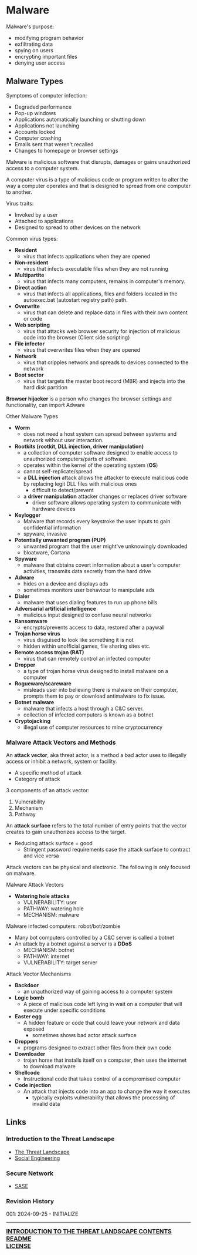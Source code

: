 # Malware

Malware's purpose:
- modifying program behavior
- exfiltrating data
- spying on users
- encrypting important files
- denying user access
## Malware Types

Symptoms of computer infection:
- Degraded performance
- Pop-up windows
- Applications automatically launching or shutting down
- Applications not launching
- Accounts locked
- Computer crashing
- Emails sent that weren't recalled
- Changes to homepage or browser settings

Malware is malicious software that disrupts, damages or gains unauthorized access to a computer system.

A computer virus is a type of malicious code or program written to alter the way a computer operates and that is designed to spread from one computer to another.

Virus traits:
- Invoked by a user
- Attached to applications
- Designed to spread to other devices on the network

Common virus types:
- **Resident**
	- virus that infects applications when they are opened
- **Non-resident** 
	- virus that infects executable files when they are not running
- **Multipartite**
	- virus that infects many computers, remains in computer's memory.
- **Direct action**
	- virus that infects all applications, files and folders located in the autoexec.bat (autostart registry path) path.
- **Overwrite**
	- virus that can delete and replace data in files with their own content or code
- **Web scripting**
	- virus that attacks web browser security for injection of malicious code into the browser (Client side scripting)
- **File infector**
	- virus that overwrites files when they are opened
- **Network**
	- virus that cripples network and spreads to devices connected to the network
- **Boot sector**
	- virus that targets the master boot record (MBR) and injects into the hard disk partition

**Browser hijacker** is a person who changes the browser settings and functionality, can import Adware

Other Malware Types
- **Worm**
	- does not need a host system can spread between systems and network without user interaction.
- **Rootkits (rootkit, DLL injection, driver manipulation)**
	- a collection of computer software designed to enable access to unauthorized computers/parts of software.
	- operates within the kernel of the operating system (**OS**)
	- cannot self-replicate/spread
	- a **DLL injection** attack allows the attacker to execute malicious code by replacing legit DLL files with malicious ones
		- difficult to detect/prevent
	- a **driver manipulation** attacker changes or replaces driver software
		- driver software allows operating system to communicate with hardware devices
- **Keylogger**
	- Malware that records every keystroke the user inputs to gain confidential information
	- spyware, invasive
- **Potentially unwanted program (PUP)**
	- unwanted program that the user might've unknowingly downloaded
	- bloatware, Cortana
- **Spyware**
	- malware that obtains covert information about a user's computer activities, transmits data secretly from the hard drive
- **Adware**
	- hides on a device and displays ads
	- sometimes monitors user behaviour to manipulate ads
- **Dialer**
	- malware that uses dialing features to run up phone bills
- **Adversarial artificial intelligence**
	- malicious input designed to confuse neural networks
- **Ransomware**
	- encrypts/prevents access to data, restored after a paywall
- **Trojan horse virus**
	- virus disguised to look like something it is not
	- hidden within unofficial games, file sharing sites etc.
- **Remote access trojan (RAT)**
	- virus that can remotely control an infected computer
- **Dropper**
	- a type of trojan horse virus designed to install malware on a computer
- **Rogueware/scareware**
	- misleads user into believing there is malware on their computer, prompts them to pay or download antimalware to fix issue.
- **Botnet malware**
	- malware that infects a host through a C&C server.
	- collection of infected computers is known as a botnet
- **Cryptojacking**
	- illegal use of computer resources to mine cryptocurrency

### Malware Attack Vectors and Methods

An **attack vector**, aka threat actor, is a method a bad actor uses to illegally access or inhibit a network, system or facility.
- A specific method of attack
- Category of attack

3 components of an attack vector:
1. Vulnerability
2. Mechanism
3. Pathway

An **attack surface** refers to the total number of entry points that the vector creates to gain unauthorizes access to the target.
- Reducing attack surface = good
	- Stringent password requirements case the attack surface to contract and vice versa

Attack vectors can be physical and electronic. The following is only focused on malware.

Malware Attack Vectors
- **Watering hole attacks**
	- VULNERABILITY: user
	- PATHWAY: watering hole
	- MECHANISM: malware

Malware infected computers: robot/bot/zombie
- Many bot computers controlled by a C&C server is called a botnet
- An attack by a botnet against a server is a **DDoS**
	- MECHANISM: botnet
	- PATHWAY: internet
	- VULNERABILITY: target server

Attack Vector Mechanisms
- **Backdoor**
	- an unauthorized way of gaining access to a computer system
- **Logic bomb**
	- A piece of malicious code left lying in wait on a computer that will execute under specific conditions
- **Easter egg**
	- A hidden feature or code that could leave your network and data exposed
		- sometimes shows bad actor attack surface
- **Droppers**
	- programs designed to extract other files from their own code
- **Downloader**
	- trojan horse that installs itself on a computer, then uses the internet to download malware
- **Shellcode**
	- Instructional code that takes control of a compromised computer
- **Code injection**
	- An attack that injects code into an app to change the way it executes
		- typically exploits vulnerability that allows the processing of invalid data
## Links
### Introduction to the Threat Landscape
- [The Threat Landscape](https://github.com/ryancranie/cybersecurity-osint/blob/main/Notes/Introduction%20to%20the%20Threat%20Landscape/The%20Threat%20Landscape.md)
- [Social Engineering](https://github.com/ryancranie/cybersecurity-osint/blob/main/Notes/Introduction%20to%20the%20Threat%20Landscape/Social%20Engineering.md)
### Secure Network
- [SASE](https://github.com/ryancranie/cybersecurity-osint/blob/main/Notes/Secure%20Network/SASE.md)
### Revision History
001: 2024-09-25 - INITIALIZE

---
<font size=3><b>[INTRODUCTION TO THE THREAT LANDSCAPE CONTENTS](https://github.com/ryancranie/cybersecurity-osint/blob/main/Contents/-%20Introduction%20to%20the%20Threat%20Landscape%20Contents.md)<br>
[README](https://github.com/ryancranie/cybersecurity-osint/blob/main/README.md)<br>
[LICENSE](https://github.com/ryancranie/cybersecurity-osint/blob/main/LICENSE)</b></font>